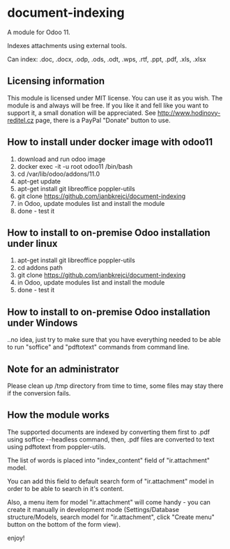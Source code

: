 # document-indexing
A module for Odoo 11.

Indexes attachments using external tools.

Can index: .doc, .docx, .odp, .ods, .odt, .wps, .rtf, .ppt, .pdf, .xls, .xlsx

## Licensing information

This module is licensed under MIT license. You can use it as you wish. The module is and always will be free. If you like it and fell like you want to support it, a small donation will be appreciated. See http://www.hodinovy-reditel.cz page, there is a PayPal "Donate" button to use.

## How to install under docker image with odoo11

1) download and run odoo image
2) docker exec -it -u root odoo11 /bin/bash
3) cd /var/lib/odoo/addons/11.0
4) apt-get update
5) apt-get install git libreoffice poppler-utils
6) git clone https://github.com/janbkrejci/document-indexing
7) in Odoo, update modules list and install the module
8) done - test it

## How to install to on-premise Odoo installation under linux

1) apt-get install git libreoffice poppler-utils
2) cd addons path
3) git clone https://github.com/janbkrejci/document-indexing
4) in Odoo, update modules list and install the module
5) done - test it

## How to install to on-premise Odoo installation under Windows

..no idea, just try to make sure that you have everything needed
to be able to run "soffice" and "pdftotext" commands from command line.

## Note for an administrator

Please clean up /tmp directory from time to time, some files may stay there if the conversion fails.

## How the module works

The supported documents are indexed by converting them first to .pdf using soffice --headless command,
then, .pdf files are converted to text using pdftotext from poppler-utils.

The list of words is placed into "index_content" field of "ir.attachment" model.

You can add this field to default search form of "ir.attachment" model in order to be able to search in it's content.

Also, a menu item for model "ir.attachment" will come handy - you can create it manually in development mode (Settings/Database structure/Models, search model for "ir.attachment", click "Create menu" button on the bottom of the form view).

enjoy!
